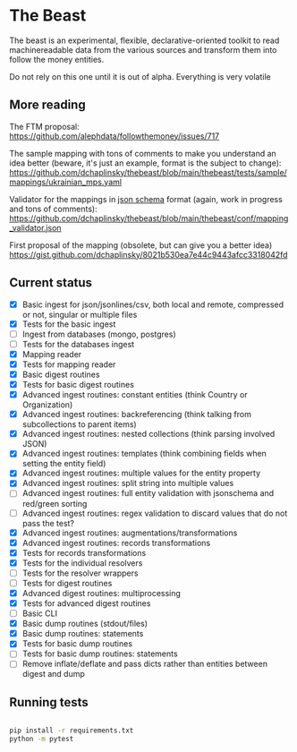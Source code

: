 # The Beast

The beast is an experimental, flexible, declarative-oriented toolkit to read
machinereadable data from the various sources and transform them into follow the money entities.

Do not rely on this one until it is out of alpha. Everything is very volatile 


## More reading
The FTM proposal:
https://github.com/alephdata/followthemoney/issues/717

The sample mapping with tons of comments to make you understand an idea better (beware, it's just an example, format is the subject to change):
https://github.com/dchaplinsky/thebeast/blob/main/thebeast/tests/sample/mappings/ukrainian_mps.yaml

Validator for the mappings in [json schema](https://json-schema.org) format (again, work in progress and tons of comments):
https://github.com/dchaplinsky/thebeast/blob/main/thebeast/conf/mapping_validator.json

First proposal of the mapping (obsolete, but can give you a better idea)
https://gist.github.com/dchaplinsky/8021b530ea7e44c9443afcc3318042fd


## Current status
- [x] Basic ingest for json/jsonlines/csv, both local and remote, compressed or not, singular or multiple files
- [x] Tests for the basic ingest
- [ ] Ingest from databases (mongo, postgres)
- [ ] Tests for the databases ingest
- [x] Mapping reader
- [x] Tests for mapping reader
- [x] Basic digest routines
- [x] Tests for basic digest routines
- [x] Advanced ingest routines: constant entities (think Country or Organization)
- [x] Advanced ingest routines: backreferencing (think talking from subcollections to parent items)
- [x] Advanced ingest routines: nested collections (think parsing involved JSON)
- [x] Advanced ingest routines: templates (think combining fields when setting the entity field)
- [x] Advanced ingest routines: multiple values for the entity property
- [x] Advanced ingest routines: split string into multiple values
- [ ] Advanced ingest routines: full entity validation with jsonschema and red/green sorting
- [ ] Advanced ingest routines: regex validation to discard values that do not pass the test?
- [X] Advanced ingest routines: augmentations/transformations
- [X] Advanced ingest routines: records transformations
- [X] Tests for records transformations
- [X] Tests for the individual resolvers
- [ ] Tests for the resolver wrappers
- [ ] Tests for digest routines
- [X] Advanced digest routines: multiprocessing
- [X] Tests for advanced digest routines
- [ ] Basic CLI
- [x] Basic dump routines (stdout/files)
- [x] Basic dump routines: statements
- [x] Tests for basic dump routines
- [ ] Tests for basic dump routines: statements
- [ ] Remove inflate/deflate and pass dicts rather than entities between digest and dump

## Running tests

```bash

pip install -r requirements.txt
python -m pytest
```

